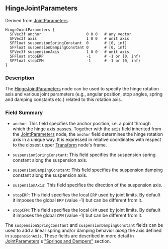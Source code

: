 ## HingeJointParameters

Derived from [JointParameters](jointparameters.md).

```
HingeJointParameters {
  SFVec3f anchor                    0 0 0   # any vector
  SFVec3f axis                      1 0 0   # unit axis
  SFFloat suspensionSpringConstant  0       # [0, inf)
  SFFloat suspensionDampingConstant 0       # [0, inf)
  SFVec3f suspensionAxis            1 0 0   # unit axis
  SFFloat stopERP                   -1      # -1 or [0, inf)
  SFFloat stopCFM                   -1      # -1 or (0, inf)
}
```

### Description

The [HingeJointParameters](#hingejointparameters) node can be used to specify the hinge rotation axis and various joint parameters (e.g., angular position, stop angles, spring and damping constants etc.) related to this rotation axis.

### Field Summary

- `anchor`: This field specifies the anchor position, i.e. a point through which the hinge axis passes.
Together with the `axis` field inherited from the [JointParameters](jointparameters.md) node, the `anchor` field determines the hinge rotation axis in a unique way.
It is expressed in relative coordinates with respect to the closest upper [Transform](transform.md) node's frame.

- `suspensionSpringConstant`: This field specifies the suspension spring constant along the suspension axis.

- `suspensionDampingConstant`: This field specifies the suspension damping constant along the suspension axis.

- `suspensionAxis`: This field specifies the direction of the suspension axis.

- `stopERP`: This field specifies the local `ERP` used by joint limits. By default it imposes the global `ERP` (value -1) but can be different from it.

- `stopCFM`: This field specifies the local `CFM` used by joint limits. By default it imposes the global `CFM` (value -1) but can be different from it.

The `suspensionSpringConstant` and `suspensionDampingConstant` fields can be used to add a linear spring and/or damping behavior *along* the axis defined in `suspensionAxis`.
These fields are described in more detail in [JointParameters](jointparameters.md)'s ["Springs and Dampers"](jointparameters.md#springs-and-dampers) section.
